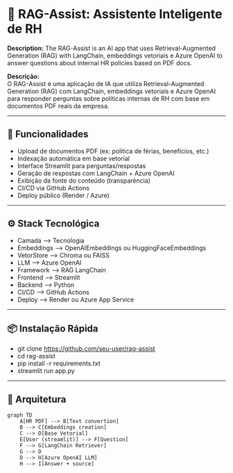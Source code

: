 # 🧠 RAG-Assist: Assistente Inteligente de RH
**Description:**
The RAG-Assist is an AI app that uses Retrieval-Augmented Generation (RAG) with LangChain, embeddings vetoriais e Azure OpenAI to answer questions about  internal HR policies based on PDF docs. 

**Descrição:**  
O RAG-Assist é uma aplicação de IA que utiliza Retrieval-Augmented Generation (RAG) com LangChain, embeddings vetoriais e Azure OpenAI para responder perguntas sobre políticas internas de RH com base em documentos PDF reais da empresa.

---

## 🚀 Funcionalidades

- Upload de documentos PDF (ex: política de férias, benefícios, etc.)
- Indexação automática em base vetorial
- Interface Streamlit para perguntas/respostas
- Geração de respostas com LangChain + Azure OpenAI
- Exibição da fonte do conteúdo (transparência)
- CI/CD via GitHub Actions
- Deploy público (Render / Azure)

---

## ⚙️ Stack Tecnológica
- Camada --> Tecnologia
- Embeddings --> OpenAIEmbeddings ou HuggingFaceEmbeddings
- VetorStore --> Chroma ou FAISS
- LLM --> Azure OpenAI
- Framework --> RAG	LangChain
- Frontend --> Streamlit
- Backend --> Python
- CI/CD -->	GitHub Actions
- Deploy --> Render ou Azure App Service

---

## 📦 Instalação Rápida
- git clone https://github.com/seu-user/rag-assist
- cd rag-assist
- pip install -r requirements.txt
- streamlit run app.py

---

## 🧱 Arquitetura

```mermaid
graph TD
    A[HR PDF] --> B[Text convertion]
    B --> C[Embeddings creation]
    C --> D[Base Vetorial]
    E[User (streamlit)] --> F[Question]
    F --> G[LangChain Retriever]
    G --> D
    D --> H[Azure OpenAI LLM]
    H --> I[Answer + source]


